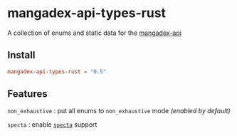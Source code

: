 # mangadex-api-types-rust

A collection of enums and static data for the [mangadex-api](https://github.com/tonymushah/mangadex-api)

## Install 

```toml
mangadex-api-types-rust = "0.5"
```

## Features 

`non_exhaustive` : put all enums to `non_exhaustive` mode _(enabled by default)_

`specta` : enable [`specta`](https://github.com/oscartbeaumont/specta) support
